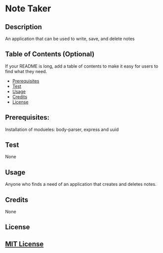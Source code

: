 # Note Taker

## Description

An application that can be used to write, save, and delete notes


## Table of Contents (Optional)

If your README is long, add a table of contents to make it easy for users to find what they need.
- [Prerequisites](#prerequisites)
- [Test](#test)
- [Usage](#Usage)
- [Credits](#credits)
- [License](#license)





## Prerequisites: 

Installation of modueles: body-parser, express and uuid



## Test

None

## Usage

Anyone who finds a need of an application that creates and deletes notes.

## Credits

None

## License
[MIT License](./license.txt)
---
